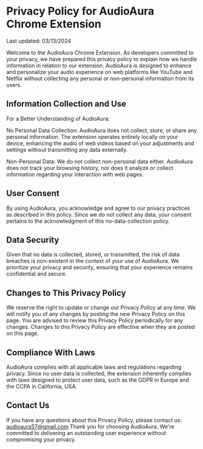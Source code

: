 # Privacy Policy for AudioAura Chrome Extension

Last updated: 03/13/2024

Welcome to the AudioAura Chrome Extension. As developers committed to your privacy, we have prepared this privacy policy to explain how we handle information in relation to our extension. AudioAura is designed to enhance and personalize your audio experience on web platforms like YouTube and Netflix without collecting any personal or non-personal information from its users.

## Information Collection and Use

For a Better Understanding of AudioAura:

No Personal Data Collection: AudioAura does not collect, store, or share any personal information. The extension operates entirely locally on your device, enhancing the audio of web videos based on your adjustments and settings without transmitting any data externally.

Non-Personal Data: We do not collect non-personal data either. AudioAura does not track your browsing history, nor does it analyze or collect information regarding your interaction with web pages.

## User Consent

By using AudioAura, you acknowledge and agree to our privacy practices as described in this policy. Since we do not collect any data, your consent pertains to the acknowledgment of this no-data-collection policy.

## Data Security

Given that no data is collected, stored, or transmitted, the risk of data breaches is non-existent in the context of your use of AudioAura. We prioritize your privacy and security, ensuring that your experience remains confidential and secure.

## Changes to This Privacy Policy

We reserve the right to update or change our Privacy Policy at any time. We will notify you of any changes by posting the new Privacy Policy on this page. You are advised to review this Privacy Policy periodically for any changes. Changes to this Privacy Policy are effective when they are posted on this page.

## Compliance With Laws

AudioAura complies with all applicable laws and regulations regarding privacy. Since no user data is collected, the extension inherently complies with laws designed to protect user data, such as the GDPR in Europe and the CCPA in California, USA.

## Contact Us

If you have any questions about this Privacy Policy, please contact us: audioaura57@gmail.com
Thank you for choosing AudioAura. We're committed to delivering an outstanding user experience without compromising your privacy.
